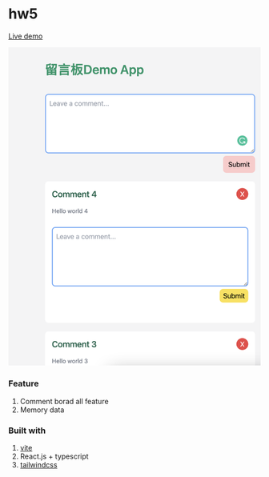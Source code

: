 # hw5

[Live demo]()

![screenshot](./images/screenshot.png)

### Feature

1. Comment borad all feature
2. Memory data

### Built with

1. [vite](https://vitejs.dev/)
2. React.js + typescript
3. [tailwindcss](https://tailwindcss.com/)

